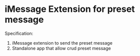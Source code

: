 # iMessage Extension for preset message

Specification:
1. iMessage extension to send the preset message
2. Standalone app that allow crud preset message
